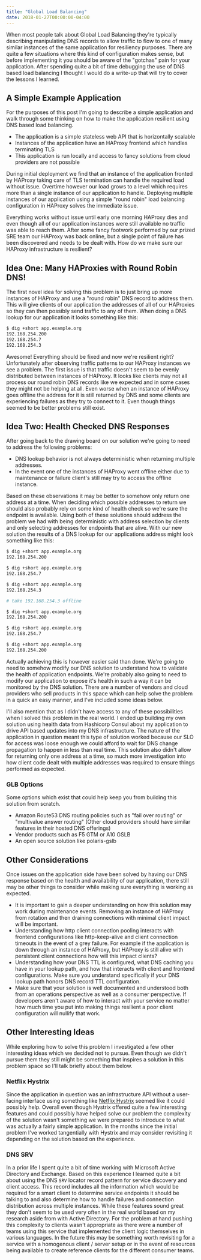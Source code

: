 ```yaml
---
title: "Global Load Balancing"
date: 2018-01-27T00:00:00-04:00
---
```


When most people talk about Global Load Balancing they're typically describing manipulating DNS records to allow traffic to flow to one of many similar instances of the same application for resiliency purposes. There are quite a few situations where this kind of configuration makes sense, but before implementing it you should be aware of the "gotchas" pain for your application. After spending quite a bit of time debugging the use of DNS based load balancing I thought I would do a write-up that will try to cover the lessons I learned.

## A Simple Example Application

For the purposes of this post I'm going to describe a simple application and walk through some thinking on how to make the application resilient using DNS based load balancing.

* The application is a simple stateless web API that is horizontally scalable
* Instances of the application have an HAProxy frontend which handles terminating TLS
* This application is run locally and access to fancy solutions from cloud providers are not possible

During initial deployment we find that an instance of the application fronted by HAProxy taking care of TLS termination can handle the required load without issue. Overtime however our load grows to a level which requires more than a single instance of our application to handle. Deploying multiple instances of our application using a simple "round robin" load balancing configuration in HAProxy solves the immediate issue. 

Everything works without issue until early one morning HAProxy dies and even though all of our application instances were still available no traffic was able to reach them. After some fancy footwork performed by our prized SRE team our HAProxy was back online, but a single point of failure has been discovered and needs to be dealt with. How do we make sure our HAProxy infrastructure is resilient?

## Idea One: Many HAProxies with Round Robin DNS!

The first novel idea for solving this problem is to just bring up more instances of HAProxy and use a "round robin" DNS record to address them. This will give clients of our application the addresses of all of our HAProxies so they can then possibly send traffic to any of them. When doing a DNS lookup for our application it looks something like this:

```bash
$ dig +short app.example.org
192.168.254.200
192.168.254.7
192.168.254.3
```

Awesome! Everything should be fixed and now we're resilient right? Unfortunately after observing traffic patterns to our HAProxy instances we see a problem. The first issue is that traffic doesn't seem to be evenly distributed between instances of HAProxy. It looks like clients may not all process our round robin DNS records like we expected and in some cases they might not be helping at all. Even worse when an instance of HAProxy goes offline the address for it is still returned by DNS and some clients are experiencing failures as they try to connect to it. Even though things seemed to be better problems still exist.

## Idea Two: Health Checked DNS Responses

After going back to the drawing board on our solution we're going to need to address the following problems:

* DNS lookup behavior is not always deterministic when returning multiple addresses.
* In the event one of the instances of HAProxy went offline either due to maintenance or failure client's still may try to access the offline instance.

Based on these observations it may be better to somehow only return one address at a time. When deciding which possible addresses to return we should also probably rely on some kind of health check so we're sure the endpoint is available. Using both of these solutions should address the problem we had with being deterministic with address selection by clients and only selecting addresses for endpoints that are alive. With our new solution the results of a DNS lookup for our applications address might look something like this:

```bash
$ dig +short app.example.org
192.168.254.200

$ dig +short app.example.org
192.168.254.7

$ dig +short app.example.org
192.168.254.3

# take 192.168.254.3 offline

$ dig +short app.example.org
192.168.254.200

$ dig +short app.example.org
192.168.254.7

$ dig +short app.example.org
192.168.254.200
```

Actually achieving this is however easier said than done. We're going to need to somehow modify our DNS solution to understand how to validate the health of application endpoints. We're probably also going to need to modify our application to expose it's health in such a way it can be monitored by the DNS solution. There are a number of vendors and cloud providers who sell products in this space which can help solve the problem in a quick an easy manner, and I've included some ideas below. 

I'll also mention that as I didn't have access to any of these possibilities when I solved this problem in the real world. I ended up building my own solution using health data from Hashicorp Consul about my application to drive API based updates into my DNS infrastructure. The nature of the application in question meant this type of solution worked because our SLO for access was loose enough we could afford to wait for DNS change propagation to happen in less than real time. This solution also didn't allow for returning only one address at a time, so much more investigation into how client code dealt with multiple addresses was required to ensure things performed as expected.

### GLB Options

Some options which exist that could help keep you from building this solution from scratch.

* Amazon Route53 DNS routing policies such as "fail over routing" or "multivalue answer routing" (Other cloud providers should have similar features in their hosted DNS offerings)
* Vendor products such as F5 GTM or A10 GSLB
* An open source solution like polaris-gslb

## Other Considerations

Once issues on the application side have been solved by having our DNS response based on the health and availability of our application, there still may be other things to consider while making sure everything is working as expected.

* It is important to gain a deeper understanding on how this solution may work during maintenance events. Removing an instance of HAProxy from rotation and then draining connections with minimal client impact will be important.
* Understanding how http client connection pooling interacts with frontend configurations like http-keep-alive and client connection timeouts in the event of a grey failure. For example if the application is down through an instance of HAProxy, but HAProxy is still alive with persistent client connections how will this impact clients?
* Understanding how your DNS TTL is configured, what DNS caching you have in your lookup path, and how that interacts with client and frontend configurations. Make sure you understand specifically if your DNS lookup path honors DNS record TTL configuration.
* Make sure that your solution is well documented and understood both from an operations perspective as well as a consumer perspective. If developers aren't aware of how to interact with your service no matter how much time you put into making things resilient a poor client configuration will nullify that work.

## Other Interesting Ideas

While exploring how to solve this problem I investigated a few other interesting ideas which we decided not to pursue. Even though we didn't pursue them they still might be something that inspires a solution in this problem space so I'll talk briefly about them below.

### Netflix Hystrix

Since the application in question was an infrastructure API without a user-facing interface using something like [Netflix Hystrix](https://github.com/Netflix/Hystrix) seemed like it could possibly help. Overall even though Hystrix offered quite a few interesting features and could possibly have helped solve our problem the complexity of the solution wasn't something we were prepared to introduce to what was actually a fairly simple application. In the months since the initial problem I've worked tangentially with Hystrix and may consider revisiting it depending on the solution based on the experience.

### DNS SRV

In a prior life I spent quite a bit of time working with Microsoft Active Directory and Exchange. Based on this experience I learned quite a bit about using the DNS `SRV` locator record pattern for service discovery and client access. This record includes all the information which would be required for a smart client to determine service endpoints it should be talking to and also determine how to handle failures and connection distribution across multiple instances. While these features sound great they don't seem to be used very often in the real world based on my research aside from with Active Directory. For the problem at hand pushing this complexity to clients wasn't appropriate as there were a number of teams using this service that implemented the client logic themselves in various languages. In the future this may be something worth revisiting for a service with a homogenous client / server setup or in the event of resources being available to create reference clients for the different consumer teams.
